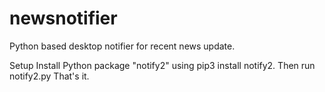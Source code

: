 # newsnotifier
Python based desktop notifier for recent news update.

Setup
Install Python package "notify2" using pip3 install notify2.
Then run notify2.py 
That's it.

